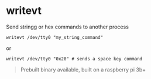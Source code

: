 # writevt
Send stringg or hex commands to another process

```
writevt /dev/tty0 "my_string_command"
```
or
```
writevt /dev/tty0 "0x20" # sends a space key command
```

> Prebuilt binary available, built on a raspberry pi 3b+ 
